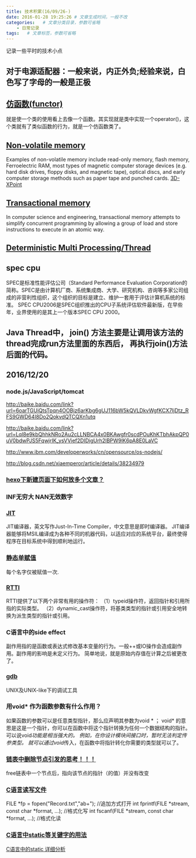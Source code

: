```yaml
---
title: 技术积累(16/09/26-)
date: 2016-01-28 19:25:26 # 文章生成时间，一般不改
categories:   # 文章分类目录，参数可省略
    - 日常记录
tags:   # 文章标签，参数可省略
---
```

记录一些平时的技术小点

## 对于电源适配器：一般来说，内正外负;经验来说，白色写了字母的一般是正极

## [仿函数(functor)](http://blog.csdn.net/tianshuai1111/article/details/7687983)
就是使一个类的使用看上去像一个函数。其实现就是类中实现一个operator()，这个类就有了类似函数的行为，就是一个仿函数类了。
<!--more-->
## [Non-volatile memory](https://en.wikipedia.org/wiki/Non-volatile_memory)
Examples of non-volatile memory include read-only memory, flash memory, Ferroelectric RAM, most types of magnetic computer storage devices (e.g. hard disk drives, floppy disks, and magnetic tape), optical discs, and early computer storage methods such as paper tape and punched cards.
[3D-XPoint](https://en.wikipedia.org/wiki/3D_XPoint)
## [Transactional memory](https://en.wikipedia.org/wiki/Transactional_memory)
In computer science and engineering, transactional memory attempts to simplify concurrent programming by allowing a group of load and store instructions to execute in an atomic way.
## [Deterministic Multi Processing/Thread](https://www.google.com.hk/url?sa=t&rct=j&q=&esrc=s&source=web&cd=1&cad=rja&uact=8&ved=0ahUKEwiGw8mZ9b3QAhVKfrwKHUkID6wQFggcMAA&url=https%3A%2F%2Fhomes.cs.washington.edu%2F~luisceze%2Fpublications%2Fasplos004-devietti.pdf&usg=AFQjCNEcu0rOqWrNN0yMBrHtSGcWq87rdw&sig2=Y9Of4cX4QPyHFjwxVY9dKg)
## spec cpu
SPEC是标准性能评估公司（Standard Performance Evaluation Corporation的简称。SPEC是由计算机厂商、系统集成商、大学、研究机构、咨询等多家公司组成的非营利性组织，这个组织的目标是建立、维护一套用于评估计算机系统的标准。
SPEC CPU2006是SPEC组织推出的CPU子系统评估软件最新版，在早些年，业界使用的是其上一个版本SPEC CPU 2000。

## Java Thread中， join() 方法主要是让调用该方法的thread完成run方法里面的东西后， 再执行join()方法后面的代码。

## 2016/12/20
### node.js/JavaScript/tomcat
http://baike.baidu.com/link?url=6oarTGUiQtsTpqn4OOBjz6arKbg6gUJ116bW5kQVLDkvWgfKCX7IjDtz_RFS9GWD64I8Do2QokvdQTCQXn1utq

http://baike.baidu.com/link?url=Lql8e9kbQhhkNRo2Au2cLLNBCA4x0BKAwgfr0scdPOuKhKTbhAkpQP0uV0bdwPJS5FqwjrIK_ysVVief2DIDigUrh2lBPW9lK6pA8E0LaVC

http://www.ibm.com/developerworks/cn/opensource/os-nodejs/

http://blog.csdn.net/xiaemperor/article/details/38234979
### [hexo下新建页面下如何放多个文章？](https://www.zhihu.com/question/33324071)

### INF无穷大 NAN无效数字
### [JIT](http://baike.baidu.com/link?url=QEKjDgXjM-DSGl1bqUxAW3JeoGIjWXg8epM7yXqVcdglQDu3sI4bZbHNMgCU2htD)
JIT编译器，英文写作Just-In-Time Compiler，中文意思是即时编译器。
JIT编译器能够将MSIL编译成为各种不同的机器代码，以适应对应的系统平台，最终使得程序在目标系统中得到顺利地运行。
### [静态单赋值](https://en.wikipedia.org/wiki/Static_single_assignment_form)
每个名字仅被赋值一次.

### [RTTI](http://baike.baidu.com/link?url=BTc4FOA-IeQGNzzElcIvcN_VvHAMEMd350Yo1pIYfP7xd8z00KtTLLzX-zLMfEKt1sXZZ3ctN65F5A9Av276fK)
RTTI提供了以下两个非常有用的操作符：
（1）typeid操作符，返回指针和引用所指的实际类型。
（2）dynamic_cast操作符，将基类类型的指针或引用安全地转换为派生类型的指针或引用。

### C语言中的side effect
副作用指的是函数或表达式修改基本变量的行为。一般++或IO操作会造成副作用。副作用的影响是未定义行为。
简单地说，就是原始内存值在计算之后被更改了。

### [gdb](http://baike.baidu.com/link?url=TiVEK3USFmx4-nBYDk8b0yYIxBdSwI81su-2zt7lg701fLgMolFeofjyB2IpU9ecc4-Il0zxKIiVsGvIHRMNS_)
UNIX及UNIX-like下的调试工具

### 用void* 作为函数参数有什么作用？
如果函数的参数可以是任意类型指针，那么应声明其参数为void * ；
void* 的意思是这是一个指针，你可以在函数中将这个指针转换为任何一个数据结构的指针。
可以说void*功能是相当强大的。
例如，在你设计模块间接口时，暂时无法判定传参类型。
就可以通过void*传入，在函数中将指针转化你需要的类型就可以了。

### [链表中删除节点引发的思考！！！](http://blog.csdn.net/msdnwolaile/article/details/50785630)
free链表中一个节点后，指向该节点的指针（的值）并没有改变

### [C语言读写文件](http://blog.csdn.net/zhq654473607/article/details/7376082)
FILE *fp = fopen("Record.txt","ab+");   //追加方式打开
int fprintf(FILE *stream, const char *format, ...);  //格式化写
int fscanf(FILE *stream, const char *format, ...);  //格式化读

### [C语言中static等关键字的用法](http://www.cnblogs.com/biyeymyhjob/archive/2012/07/19/2598815.html)
[C语言中的static 详细分析](http://blog.csdn.net/keyeagle/article/details/6708077)

























